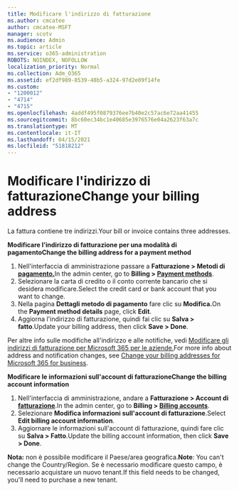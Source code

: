 ```yaml
---
title: Modificare l'indirizzo di fatturazione
ms.author: cmcatee
author: cmcatee-MSFT
manager: scotv
ms.audience: Admin
ms.topic: article
ms.service: o365-administration
ROBOTS: NOINDEX, NOFOLLOW
localization_priority: Normal
ms.collection: Adm_O365
ms.assetid: ef2df989-8539-48b5-a324-97d2e09f14fe
ms.custom:
- "1200012"
- "4714"
- "4715"
ms.openlocfilehash: 4addf495f0879376ee7b40e2c57ac6e72aa41455
ms.sourcegitcommit: 8bc60ec34bc1e40685e3976576e04a2623f63a7c
ms.translationtype: MT
ms.contentlocale: it-IT
ms.lasthandoff: 04/15/2021
ms.locfileid: "51818212"
---
```

# <a name="change-your-billing-address"></a><span data-ttu-id="21ddb-102">Modificare l'indirizzo di fatturazione</span><span class="sxs-lookup"><span data-stu-id="21ddb-102">Change your billing address</span></span>

<span data-ttu-id="21ddb-103">La fattura contiene tre indirizzi.</span><span class="sxs-lookup"><span data-stu-id="21ddb-103">Your bill or invoice contains three addresses.</span></span>

<span data-ttu-id="21ddb-104">**Modificare l'indirizzo di fatturazione per una modalità di pagamento**</span><span class="sxs-lookup"><span data-stu-id="21ddb-104">**Change the billing address for a payment method**</span></span>

1. <span data-ttu-id="21ddb-105">Nell'interfaccia di amministrazione passare a **Fatturazione > Metodi di [pagamento.](https://go.microsoft.com/fwlink/p/?linkid=2018806)**</span><span class="sxs-lookup"><span data-stu-id="21ddb-105">In the admin center, go to **Billing > [Payment methods](https://go.microsoft.com/fwlink/p/?linkid=2018806)**.</span></span>
2. <span data-ttu-id="21ddb-106">Selezionare la carta di credito o il conto corrente bancario che si desidera modificare.</span><span class="sxs-lookup"><span data-stu-id="21ddb-106">Select the credit card or bank account that you want to change.</span></span>
3. <span data-ttu-id="21ddb-107">Nella pagina **Dettagli metodo di pagamento** fare clic su **Modifica.**</span><span class="sxs-lookup"><span data-stu-id="21ddb-107">On the **Payment method details** page, click **Edit**.</span></span>
4. <span data-ttu-id="21ddb-108">Aggiorna l'indirizzo di fatturazione, quindi fai clic su **Salva > fatto**.</span><span class="sxs-lookup"><span data-stu-id="21ddb-108">Update your billing address, then click **Save > Done**.</span></span>

<span data-ttu-id="21ddb-109">Per altre info sulle modifiche all'indirizzo e alle notifiche, vedi [Modificare gli indirizzi di fatturazione per Microsoft 365 per le aziende.](https://docs.microsoft.com/microsoft-365/commerce/billing-and-payments/change-your-billing-addresses?view=o365-worldwide)</span><span class="sxs-lookup"><span data-stu-id="21ddb-109">For more info about address and notification changes, see [Change your billing addresses for Microsoft 365 for business](https://docs.microsoft.com/microsoft-365/commerce/billing-and-payments/change-your-billing-addresses?view=o365-worldwide).</span></span>

<span data-ttu-id="21ddb-110">**Modificare le informazioni sull'account di fatturazione**</span><span class="sxs-lookup"><span data-stu-id="21ddb-110">**Change the billing account information**</span></span>

1. <span data-ttu-id="21ddb-111">Nell'interfaccia di amministrazione, andare a **Fatturazione > Account di [fatturazione](https://admin.microsoft.com/Adminportal/Home?source=applauncher#/BillingAccounts/billing-accounts)**.</span><span class="sxs-lookup"><span data-stu-id="21ddb-111">In the admin center, go to **Billing > [Billing accounts](https://admin.microsoft.com/Adminportal/Home?source=applauncher#/BillingAccounts/billing-accounts)**.</span></span>
2. <span data-ttu-id="21ddb-112">Selezionare **Modifica informazioni sull'account di fatturazione**.</span><span class="sxs-lookup"><span data-stu-id="21ddb-112">Select **Edit billing account information**.</span></span>
3. <span data-ttu-id="21ddb-113">Aggiornare le informazioni sull'account di fatturazione, quindi fare clic su **Salva > Fatto**.</span><span class="sxs-lookup"><span data-stu-id="21ddb-113">Update the billing account information, then click **Save > Done**.</span></span>

<span data-ttu-id="21ddb-114">**Nota:** non è possibile modificare il Paese/area geografica.</span><span class="sxs-lookup"><span data-stu-id="21ddb-114">**Note**: You can't change the Country/Region.</span></span> <span data-ttu-id="21ddb-115">Se è necessario modificare questo campo, è necessario acquistare un nuovo tenant.</span><span class="sxs-lookup"><span data-stu-id="21ddb-115">If this field needs to be changed, you'll need to purchase a new tenant.</span></span>
